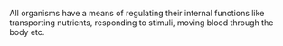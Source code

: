 All organisms have a means of regulating their internal functions like transporting nutrients, responding to stimuli, moving blood through the body etc.
